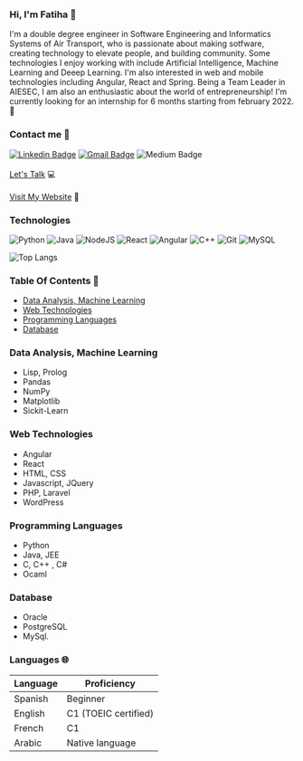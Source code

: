 ### Hi, I'm Fatiha 👋

I'm a double degree engineer in Software Engineering and Informatics Systems of Air Transport, who is passionate about making sotfware, creating technology to elevate people, and building community. Some technologies I enjoy working with include Artificial Intelligence, Machine Learning and Deeep Learning. I'm also interested in web and mobile technologies including Angular, React and Spring. 
Being a Team Leader in AIESEC, I am also an enthusiastic about the world of entrepreneurship!
I'm currently looking for an internship for 6 months starting from february 2022. :date:

### Contact me :email: 
[![Linkedin Badge](https://img.shields.io/badge/-ouardifatiha-blue?style=flat-square&logo=Linkedin&logoColor=white&link=https://www.linkedin.com/in/ouardifatiha/)](https://www.linkedin.com/in/ouardifatiha/)
[![Gmail Badge](https://img.shields.io/badge/-ouardiifatiha@gmail.com-c14438?style=flat-square&logo=Gmail&logoColor=white&link=mailto:ouardiifatiha@gmail.com)](ouardifatiha)
![Medium Badge](https://img.shields.io/badge/-Medium-12100E?style=flat-square&logo=Medium&logoColor=white&link=https://medium.com/@fatiha.ouardi.sm1)
<br> <br>
<a href="mailto:ouardiifatiha@gmail.com">Let's Talk</a> :computer:
<br> <br>
[Visit My Website](https://ouardifatiha.github.io/) :blossom:
 
### Technologies 
![Python](https://img.shields.io/badge/-Python-black?style=flat-square&logo=Python) 
![Java](https://img.shields.io/badge/-java-E34A86?style=flat-square&logo=java)
![NodeJS](https://img.shields.io/badge/-Nodejs-black?style=flat-square&logo=node.js)
![React](https://img.shields.io/badge/-React-black?style=flat-square&logo=react)
![Angular](https://img.shields.io/badge/-Angular-black?style=flat-square&logo=angular)
![C++](https://img.shields.io/badge/-C++-00599C?style=flat-square&logo=c++)
![Git](https://img.shields.io/badge/-Git-black?style=flat-square&logo=git)
![MySQL](https://img.shields.io/badge/-MYSQL-black?style=flat-square&logo=mysql)

![Top Langs](https://github-readme-stats.vercel.app/api/top-langs/?username=aemmadi&hide=TeX&layout=compact)
### Table Of Contents :scroll:
- [Data Analysis, Machine Learning](#data)
- [Web Technologies](#web)
- [Programming Languages](#languages)
- [Database](#database)
### Data Analysis, Machine Learning <a name="data"></a>
- Lisp, Prolog
- Pandas
- NumPy
- Matplotlib
- Sickit-Learn

### Web Technologies <a name="web"></a>
- Angular
- React
- HTML, CSS
- Javascript, JQuery
- PHP, Laravel
- WordPress

### Programming Languages <a name="languages"></a>
- Python 
- Java, JEE
- C, C++ , C#
- Ocaml
### Database <a name="database"></a>
- Oracle
- PostgreSQL
- MySql.

### Languages 🌐

| Language      | Proficiency                                                               |
| ------------- | ------------------------------------------------------------------------- |
| Spanish       | Beginner                                                                  |
| English       | C1 (TOEIC certified)                                                      |
| French        | C1                                                                        |
| Arabic        | Native language                                                           |

